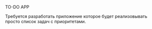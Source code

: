 TO-DO APP

Требуется разработать приложение которое будет реализовывать просто список задач с приоритетами.
